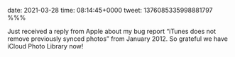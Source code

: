 date: 2021-03-28
time: 08:14:45+0000
tweet: 1376085335998881797
%%%

Just received a reply from Apple about my bug report “iTunes does not remove previously synced photos” from January 2012. So grateful we have iCloud Photo Library now!
